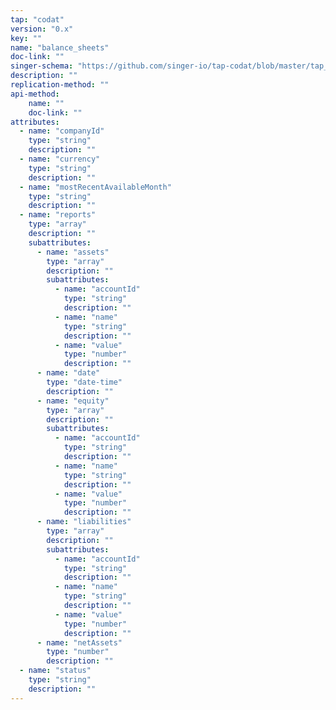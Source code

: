 ```yaml
---
tap: "codat"
version: "0.x"
key: ""
name: "balance_sheets"
doc-link: ""
singer-schema: "https://github.com/singer-io/tap-codat/blob/master/tap_codat/schemas/balance_sheets.json"
description: ""
replication-method: ""
api-method:
    name: ""
    doc-link: ""
attributes:
  - name: "companyId"
    type: "string"
    description: ""
  - name: "currency"
    type: "string"
    description: ""
  - name: "mostRecentAvailableMonth"
    type: "string"
    description: ""
  - name: "reports"
    type: "array"
    description: ""
    subattributes:
      - name: "assets"
        type: "array"
        description: ""
        subattributes:
          - name: "accountId"
            type: "string"
            description: ""
          - name: "name"
            type: "string"
            description: ""
          - name: "value"
            type: "number"
            description: ""
      - name: "date"
        type: "date-time"
        description: ""
      - name: "equity"
        type: "array"
        description: ""
        subattributes:
          - name: "accountId"
            type: "string"
            description: ""
          - name: "name"
            type: "string"
            description: ""
          - name: "value"
            type: "number"
            description: ""
      - name: "liabilities"
        type: "array"
        description: ""
        subattributes:
          - name: "accountId"
            type: "string"
            description: ""
          - name: "name"
            type: "string"
            description: ""
          - name: "value"
            type: "number"
            description: ""
      - name: "netAssets"
        type: "number"
        description: ""
  - name: "status"
    type: "string"
    description: ""
---
```

